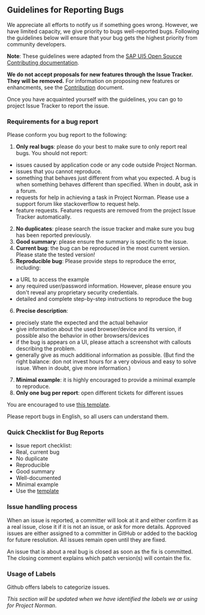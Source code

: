 ## Guidelines for Reporting Bugs

We appreciate all efforts to notify us if something goes wrong. However, we have limited capacity, we give priority to bugs well-reported bugs. Following the guidelines below will ensure that your bug gets the highest priority from community developers.

**Note**: These guidelines were adapted from the [SAP UI5 Open Soucce Contributing documentation](https://github.com/SAP/openui5/blob/master/CONTRIBUTING.md).

<b>We do not accept proposals for new features through the Issue Tracker. They will be removed.</b> For information on proposing new features or enhancments, see the [Contribution](https://github.wdf.sap.corp/Norman/Norman/blob/dev/Contribution.md) document.

Once you have acquainted yourself with the guidelines, you can go to project Issue Tracker to report the issue.


### Requirements for a bug report

Please conform you bug report to the following:
 1. **Only real bugs**: please do your best to make sure to only report real bugs. You should not report:
   * issues caused by application code or any code outside Project Norman.
   * issues that you cannot reproduce.
   * something that behaves just different from what you expected. A bug is when something behaves different than specified. When in doubt, ask in a forum.
   * requests for help in achieving a task in Project Norman. Please use a support forum like stackoverflow to request help.
   * feature requests. Features requests are removed from the project Issue Tracker automatically. 
 2. **No duplicates**: please search the issue tracker and make sure you bug has been reported previously.
 3. **Good summary**: please ensure the summary is specific to the issue.
 4. **Current bug**: the bug can be reproduced in the most current version. Please state the tested version!
 5. **Reproducible bug**: Please provide steps to reproduce the error, including:
   * a URL to access the example
   * any required user/password information. However, please ensure you don't reveal any proprietary security credentials.
   * detailed and complete step-by-step instructions to reproduce the bug
 6. **Precise description**:
   * precisely state the expected and the actual behavior
   * give information about the used browser/device and its version, if possible also the behavior in other browsers/devices
   * if the bug is appears on a UI, please attach a screenshot with callouts describing the problem.
   * generally give as much additional information as possible. (But find the right balance: don not invest hours for a very obvious and easy to solve issue. When in doubt, give more information.)
 7. **Minimal example**: it is highly encouraged to provide a minimal example to reproduce.
 8. **Only one bug per report**: open different tickets for different issues


You are encouraged to use [this template](https://github.wdf.sap.corp/Norman/Norman/blob/master/bug_report_template.md).

Please report bugs in English, so all users can understand them.


### Quick Checklist for Bug Reports

 * Issue report checklist:
 * Real, current bug
 * No duplicate
 * Reproducible
 * Good summary
 * Well-documented
 * Minimal example
 * Use the [template](https://github.wdf.sap.corp/Norman/Norman/blob/master/bug_report_template.md)


### Issue handling process

When an issue is reported, a committer will look at it and either confirm it as a real issue, close it if it is not an issue, or ask for more details. Approved issues are either assigned to a committer in GitHub or added to the backlog for future resolution. All issues remain open until they are fixed.

An issue that is about a real bug is closed as soon as the fix is committed. The closing comment explains which patch version(s) will contain the fix.


### Usage of Labels

Github offers labels to categorize issues. 

<i>This section will be updated when we have identified the labels we ar using for Project Norman.</i>


